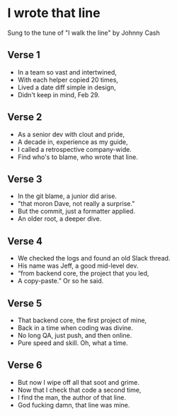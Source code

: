 # I wrote that line 

Sung to the tune of "I walk the line" by Johnny Cash

## Verse 1

* In a team so vast and intertwined,
* With each helper copied 20 times,
* Lived a date diff simple in design,
* Didn't keep in mind, Feb 29.

## Verse 2

* As a senior dev with clout and pride,
* A decade in, experience as my guide,
* I called a retrospective company-wide.
* Find who's to blame, who wrote that line.

## Verse 3

* In the git blame, a junior did arise.
* "that moron Dave, not really a surprise."
* But the commit, just a formatter applied.
* An older root, a deeper dive.

## Verse 4

* We checked the logs and found an old Slack thread.
* His name was Jeff, a good mid-level dev.
* “from backend core, the project that you led,
* A copy-paste.” Or so he said.

## Verse 5

* That backend core, the first project of mine,
* Back in a time when coding was divine.
* No long QA, just push, and then online.
* Pure speed and skill. Oh, what a time.

## Verse 6

* But now I wipe off all that soot and grime.
* Now that I check that code a second time,
* I find the man, the author of that line.
* God fucking damn, that line was mine.

